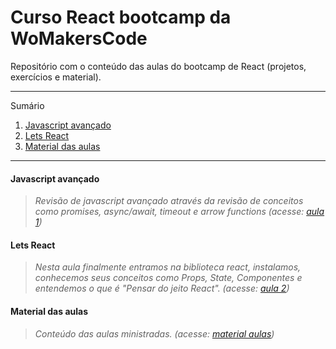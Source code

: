 # Curso React bootcamp da WoMakersCode
Repositório com o conteúdo das aulas do bootcamp de React (projetos, exercícios e material).

*******
Sumário
 1. [Javascript avançado](#aula-1-javascript-avancado)
 2. [Lets React](#aula-2-lets-react)
 3. [Material das aulas](#material-aulas)

*******

<div id='aula-1-javascript-avancado'/>  

#### Javascript avançado 

  >*Revisão de javascript avançado através da revisão de conceitos como promises, async/await, timeout e arrow functions (acesse: [aula 1](./aula-1-javascript-avancado))*


<div id='aula-2-lets-react'/>  

#### Lets React

  >*Nesta aula finalmente entramos na biblioteca react, instalamos, conhecemos seus conceitos como Props, State, Componentes e entendemos o que é "Pensar do jeito React". (acesse: [aula 2](./aula-2-lets-react))*


<div id='material-aulas'/>  

#### Material das aulas

  >*Conteúdo das aulas ministradas. (acesse: [material aulas](./material-aulas))*